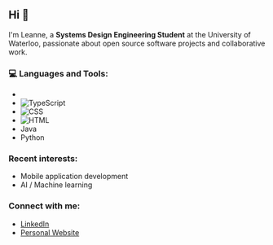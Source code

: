 ## Hi 👋

I'm Leanne, a **Systems Design Engineering Student** at the University of Waterloo, passionate about open source software projects and collaborative work.

### 💻 Languages and Tools:
- <img src="https://upload.wikimedia.org/wikipedia/commons/6/6a/JavaScript-logo.png" height="1rem"/>
- ![TypeScript](https://upload.wikimedia.org/wikipedia/commons/thumb/4/4c/Typescript_logo_2020.svg/2048px-Typescript_logo_2020.svg.png)
- ![CSS](https://cdn4.iconfinder.com/data/icons/iconsimple-programming/512/css-512.png)
- ![HTML](https://cdn-icons-png.flaticon.com/512/732/732212.png)
- Java
- Python

### Recent interests:
- Mobile application development
- AI / Machine learning

### Connect with me:
- [LinkedIn](https://www.linkedin.com/in/sooyeunleanne/)
- [Personal Website](https://sooyeunleanne.github.io/)
